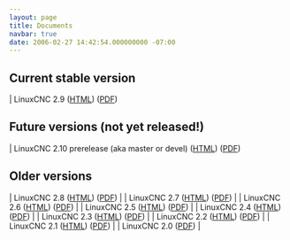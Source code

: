 ```yaml
---
layout: page
title: Documents
navbar: true
date: 2006-02-27 14:42:54.000000000 -07:00
---
```


## Current stable version

| LinuxCNC 2.9 ([HTML](http://linuxcnc.org/docs/stable/html/)) ([PDF](http://linuxcnc.org/docs/stable/pdf))

## Future versions (not yet released!)

| LinuxCNC 2.10 prerelease (aka master or devel) ([HTML](http://linuxcnc.org/docs/devel/html/)) ([PDF](http://linuxcnc.org/docs/devel/pdf))

## Older versions

| LinuxCNC 2.8 ([HTML](http://linuxcnc.org/docs/2.8/html/)) ([PDF](http://linuxcnc.org/docs/2.8/pdf)) |
| LinuxCNC 2.7 ([HTML](http://linuxcnc.org/docs/2.7/html/)) ([PDF](http://linuxcnc.org/docs/2.7/pdf)) |
| LinuxCNC 2.6 ([HTML](http://linuxcnc.org/docs/2.6/html/)) ([PDF](http://linuxcnc.org/docs/2.6/pdf)) |
| LinuxCNC 2.5 ([HTML](http://linuxcnc.org/docs/2.5/html/)) ([PDF](http://linuxcnc.org/docs/2.5/pdf)) |
| LinuxCNC 2.4 ([HTML](http://linuxcnc.org/docs/2.4/html/)) ([PDF](http://linuxcnc.org/docs/2.4/)) |
| LinuxCNC 2.3 ([HTML](http://linuxcnc.org/docs/2.3/html/)) ([PDF](http://linuxcnc.org/docs/2.3/)) |
| LinuxCNC 2.2 ([HTML](http://linuxcnc.org/docs/2.2/html/)) ([PDF](http://linuxcnc.org/docs/2.2/)) |
| LinuxCNC 2.1 ([HTML](http://linuxcnc.org/docs/2.1/html)) ([PDF](http://linuxcnc.org/docs/2.1/)) |
| LinuxCNC 2.0 ([PDF](http://linuxcnc.org/docs/2.0/)) |
